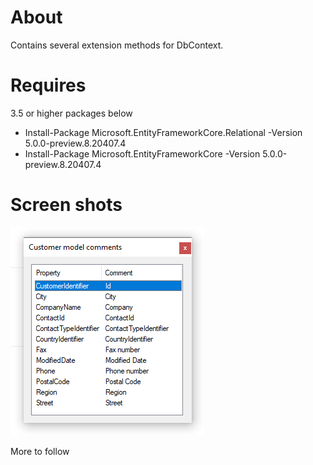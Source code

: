 ﻿# About

Contains several extension methods for DbContext.

# Requires

3.5 or higher packages below

- Install-Package Microsoft.EntityFrameworkCore.Relational -Version 5.0.0-preview.8.20407.4
- Install-Package Microsoft.EntityFrameworkCore -Version 5.0.0-preview.8.20407.4

# Screen shots

![modelcomments](../assets/ModelComments.png)

More to follow